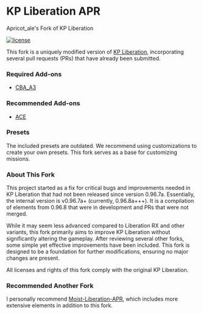 # KP Liberation APR 
Apricot_ale's Fork of KP Liberation

[![license](https://img.shields.io/github/license/KillahPotatoes/KP-Liberation.svg)](https://github.com/KillahPotatoes/KP-Liberation/blob/master/LICENSE.md)

This fork is a uniquely modified version of [KP Liberation](https://github.com/KillahPotatoes/KP-Liberation), incorporating several pull requests (PRs) that have already been submitted.

### Required Add-ons
- [CBA_A3](https://steamcommunity.com/sharedfiles/filedetails/?id=450814997)

### Recommended Add-ons
- [ACE](https://steamcommunity.com/sharedfiles/filedetails/?id=463939057)

### Presets
The included presets are outdated. We recommend using customizations to create your own presets. This fork serves as a base for customizing missions.

### About This Fork
This project started as a fix for critical bugs and improvements needed in KP Liberation that had not been released since version 0.96.7a. Essentially, the internal version is v0.96.7a+ (currently, 0.96.8a+++). It is a compilation of elements from 0.96.8 that were in development and PRs that were not merged.

While it may seem less advanced compared to Liberation RX and other variants, this fork primarily aims to improve KP Liberation without significantly altering the gameplay. After reviewing several other forks, some simple yet effective improvements have been included. This fork is designed to be a foundation for further modifications, ensuring no major changes are present.

All licenses and rights of this fork comply with the original KP Liberation.

### Recommended Another Fork
I personally recommend [Moist-Liberation-APR](https://github.com/moistbois/Moist-Liberation-APR), which includes more extensive elements in addition to this fork.
